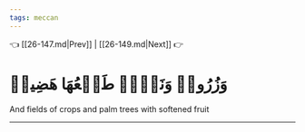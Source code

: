 ```yaml
---
tags: meccan
---
```


👈 [[26-147.md|Prev]] | [[26-149.md|Next]] 👉

# وَزُرُوعٖ وَنَخۡلٖ طَلۡعُهَا هَضِيمٞ

And fields of crops and palm trees with softened fruit

---

